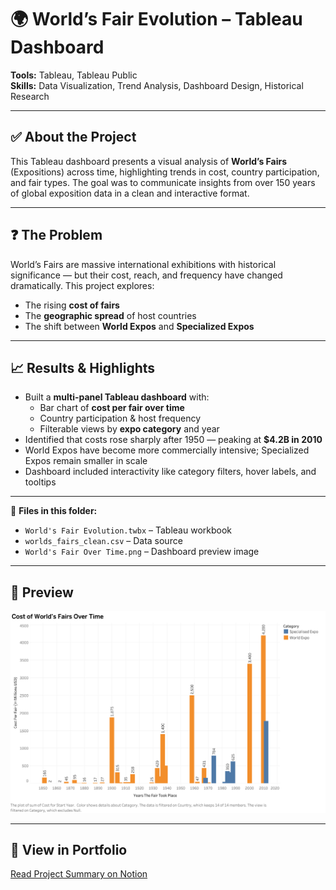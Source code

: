 # 🌍 World’s Fair Evolution – Tableau Dashboard

**Tools:** Tableau, Tableau Public  
**Skills:** Data Visualization, Trend Analysis, Dashboard Design, Historical Research

---

## ✅ About the Project  
This Tableau dashboard presents a visual analysis of **World’s Fairs** (Expositions) across time, highlighting trends in cost, country participation, and fair types. The goal was to communicate insights from over 150 years of global exposition data in a clean and interactive format.

---

## ❓ The Problem  
World’s Fairs are massive international exhibitions with historical significance — but their cost, reach, and frequency have changed dramatically. This project explores:
- The rising **cost of fairs**  
- The **geographic spread** of host countries  
- The shift between **World Expos** and **Specialized Expos**

---

## 📈 Results & Highlights

- Built a **multi-panel Tableau dashboard** with:
  - Bar chart of **cost per fair over time**  
  - Country participation & host frequency  
  - Filterable views by **expo category** and year  
- Identified that costs rose sharply after 1950 — peaking at **$4.2B in 2010**  
- World Expos have become more commercially intensive; Specialized Expos remain smaller in scale  
- Dashboard included interactivity like category filters, hover labels, and tooltips

---

📎 **Files in this folder:**  
- `World's Fair Evolution.twbx` – Tableau workbook  
- `worlds_fairs_clean.csv` – Data source  
- `World's Fair Over Time.png` – Dashboard preview image  

---

## 📸 Preview

![Dashboard Screenshot](World's%20Fair%20Over%20Time.png)

---

## 🔗 View in Portfolio  
[Read Project Summary on Notion](https://www.notion.so/your-notion-link)
